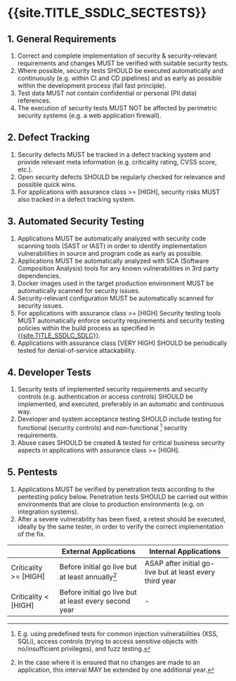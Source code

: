 # {{site.TITLE_SSDLC_SECTESTS}}

## 1. General Requirements

1. Correct and complete implementation of security & security-relevant requirements and changes MUST be verified with suitable security tests.
2. Where possible, security tests SHOULD be executed automatically and continuously (e.g. within CI and CD pipelines) and as early as possible within the development process (fail fast principle).
3. Test data MUST not contain confidential or personal (PII data) references.
4. The execution of security tests MUST NOT be affected by perimetric security systems (e.g. a web application firewall).

## 2. Defect Tracking

1. Security defects MUST be tracked in a defect tracking system and provide relevant meta information (e.g. criticality rating, CVSS score, etc.).
2. Open security defects SHOULD be regularly checked for relevance and possible quick wins.
3. For applications with assurance class >= [HIGH], security risks MUST also tracked in a defect tracking system.

## 3. Automated Security Testing

1. Applications MUST be automatically analyzed with security code scanning tools (SAST or IAST) in order to identify implementation vulnerabilities in source and program code as early as possible.
2. Applications MUST be automatically analyzed with SCA (Software Composition Analysis) tools for any known vulnerabilities in 3rd party dependencies.
3. Docker images used in the target production environment MUST be automatically scanned for security issues.
4. Security-relevant configuration MUST be automatically scanned for security issues.
5. For applications with assurance class >= [HIGH] Security testing tools MUST automatically enforce security requirements and security testing policies within the build process as specified in [{{site.TITLE_SSDLC_SDLC}}]({{site.URL_SSDLC_SDLC}}).
6. Applications with assurance class [VERY HIGH] SHOULD be periodically tested for denial-of-service attackability.

## 4. Developer Tests

1. Security tests of implemented security requirements and security controls (e.g. authentication or access controls) SHOULD be implemented, and executed, preferably in an automatic and continuous way.
2. Developer and system acceptance testing SHOULD include testing for functional (security controls) and non-functional [^1] security requirements.
3. Abuse cases SHOULD be created & tested for critical business security aspects in applications with assurance class >= [HIGH].

## 5. Pentests
1. Applications MUST be verified by penetration tests according to the pentesting policy below. Penetration tests SHOULD be carried out within environments that are close to production environments (e.g. on integration systems).
2. After a severe vulnerability has been fixed, a retest should be executed, ideally by the same tester, in order to verify the correct implementation of the fix. 

| | External Applications  | Internal Applications |
| ------------- | ------------- | ------------- |
| Criticality >= [HIGH] | Before initial go live but at least annually[^2]  | ASAP after initial go-live but at least every third year  |
| Criticality < [HIGH] | Before initial go live but at least every second year  | - |


[^1]: E.g. using predefined tests for common injection vulnerabilities (XSS, SQLi), access controls (trying to access sensitive objects with no/insufficient privileges), and fuzz testing.

[^2]: In the case where it is ensured that no changes are made to an application, this interval MAY be extended by one additional year.
